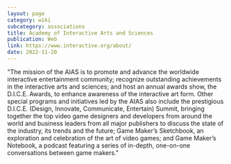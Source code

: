 ```yaml
---
layout: page
category: wiki
subcategory: associations
title: Academy of Interactive Arts and Sciences
publication: Web
link: https://www.interactive.org/about/
date: 2022-11-20
---
```


"The mission of the AIAS is to promote and advance the worldwide interactive entertainment community; recognize outstanding achievements in the interactive arts and sciences; and host an annual awards show, the D.I.C.E. Awards, to enhance awareness of the interactive art form. Other special programs and initiatives led by the AIAS also include the prestigious D.I.C.E. (Design, Innovate, Communicate, Entertain) Summit, bringing together the top video game designers and developers from around the world and business leaders from all major publishers to discuss the state of the industry, its trends and the future; Game Maker’s Sketchbook, an exploration and celebration of the art of video games; and Game Maker’s Notebook, a podcast featuring a series of in-depth, one-on-one conversations between game makers."
